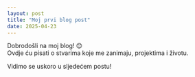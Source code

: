 ```yaml
---
layout: post
title: "Moj prvi blog post"
date: 2025-04-23
---
```


Dobrodošli na moj blog! 😊  
Ovdje ću pisati o stvarima koje me zanimaju, projektima i životu.

Vidimo se uskoro u sljedećem postu!
